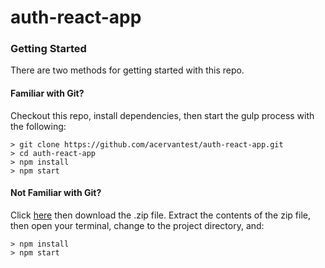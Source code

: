 # auth-react-app


### Getting Started

There are two methods for getting started with this repo.

#### Familiar with Git?
Checkout this repo, install dependencies, then start the gulp process with the following:

```
> git clone https://github.com/acervantest/auth-react-app.git
> cd auth-react-app
> npm install
> npm start
```

#### Not Familiar with Git?
Click [here](https://github.com/acervantest/auth-react-app/releases) then download the .zip file.  Extract the contents of the zip file, then open your terminal, change to the project directory, and:

```
> npm install
> npm start
```

